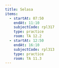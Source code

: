 ```yaml
---
title: Selasa
items:
  - startAt: 07:50
    endAt: 11:10
    subjectCode: rpl317
    type: practice
    room: TA 12.2
  - startAt: 12:50
    endAt: 16:10
    subjectCode: rpl313
    type: practice
    room: TA 11.3
---
```

